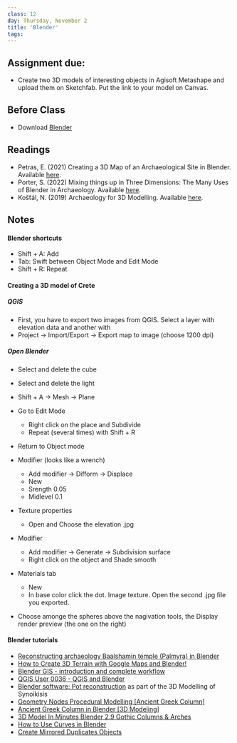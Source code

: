 ```yaml
---
class: 12
day: Thursday, November 2
title: 'Blender'
tags: 
---
```


## Assignment due: 
- Create two 3D models of interesting objects in Agisoft Metashape and upload them on Sketchfab. Put the link to your model on Canvas.

## Before Class 
- Download [Blender](https://www.blender.org/download/)

## Readings 
- Petras, E. (2021) Creating a 3D Map of an Archaeological Site in Blender. Available [here](https://sites.temple.edu/tudsc/2021/04/03/creating-a-3d-map-of-an-archaeological-site-in-blender/).
- Porter, S. (2022) Mixing things up in Three Dimensions: The Many Uses of Blender in Archaeology. Available [here](https://www.cambridge.org/core/blog/2022/10/26/mixing-things-up-in-three-dimensions-the-many-uses-of-blender-in-archaeology/).
- Košťál, N. (2019) Archaeology for 3D Modelling. Available [here](https://www.youtube.com/watch?v=bwMTTJogurE).

## Notes 

#### Blender shortcuts
- Shift + A: Add
- Tab: Swift between Object Mode and Edit Mode
- Shift + R: Repeat

#### Creating a 3D model of Crete

##### QGIS
- First, you have to export two images from QGIS. Select a layer with elevation data and another with 
- Project -> Import/Export -> Export map to image (choose 1200 dpi)

##### Open Blender
  - Select and delete the cube
  - Select and delete the light
  - Shift + A -> Mesh -> Plane
- Go to Edit Mode
  - Right click on the place and Subdivide
  - Repeat (several times) with Shift + R
- Return to Object mode
- Modifier (looks like a wrench)
  - Add modifier -> Difform -> Displace
  - New
  - Srength 0.05
  - Midlevel 0.1
- Texture properties
  - Open and Choose the elevation .jpg
- Modifier
  - Add modifier -> Generate -> Subdivision surface
  - Right click on the object and Shade smooth

- Materials tab
  - New
  - In base color click the dot. Image texture. Open the second .jpg file you exported.

- Choose amonge the spheres above the nagivation tools, the Display render preview (the one on the right)

#### Blender tutorials
- [Reconstructing archaeology Baalshamin temple (Palmyra) in Blender](https://www.youtube.com/watch?v=XfRsfwipq_0)
- [How to Create 3D Terrain with Google Maps and Blender!](https://www.youtube.com/watch?v=Mj7Z1P2hUWk&ab_channel=CGGeek)
- [Blender GIS - introduction and complete workflow](https://www.youtube.com/watch?v=u8Fg-u-VWUE)
- [QGIS User 0036 - QGIS and Blender](https://www.youtube.com/watch?v=AJJNX243k9E&ab_channel=KlasKarlsson)
- [Blender software: Pot reconstruction](https://youtu.be/eO90Qjfff2Y?t=1640) as part of the 3D Modelling of Synoikisis
- [Geometry Nodes Procedural Modelling [Ancient Greek Column]](https://www.youtube.com/watch?v=tA6NS3Y6jzA&ab_channel=KaizenTutorials)
- [Ancient Greek Column in Blender [3D Modeling]](https://www.youtube.com/watch?v=R9dKc9JEJi4&ab_channel=F%C3%A1bioCarvalho)
- [3D Model In Minutes Blender 2.9 Gothic Columns & Arches](https://www.youtube.com/watch?v=VTgELK7Hi7o&ab_channel=3DTudor)
- [How to Use Curves in Blender](https://www.youtube.com/watch?v=Ve9h7-E8EuM&ab_channel=RyanKingArt)
- [Create Mirrored Duplicates Objects](https://www.youtube.com/watch?v=qn3zRuCs4kA&ab_channel=BlenderRookie)
